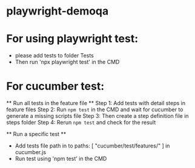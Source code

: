 ﻿# playwright-demoqa

# For using playwright test: 
+ please add tests to folder Tests
+ Then run 'npx playwright test' in the CMD 

# For cucumber test: 
** Run all tests in the feature file ** 
Step 1: Add tests with detail steps in feature files
Step 2: Run ```npm test``` in the CMD and wait for cucumber to generate a missing scripts file
Step 3: Then create a step definition file in steps folder
Step 4: Rerun ```npm test``` and check for the result

** Run a specific test **
+ Add tests file path in to paths: [ "cucumber/test/features/" ] in cucumber.js
+ Run test using 'npm test' in the CMD
